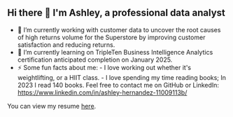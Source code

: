 ## Hi there 👋 I'm Ashley, a professional data analyst
- 🔭 I’m currently working with customer data to uncover the root causes of high returns volume for the Superstore by improving customer satisfaction and reducing returns.
- 🌱 I’m currently learning on TripleTen Business Intelligence Analytics certification anticipated completion on January 2025.
- ⚡ Some fun facts about me:
      - I love working out whether it's weightlifting, or a HIIT class.
      - I love spending my time reading books; In 2023 I read 140 books.
Feel free to contact me on GitHub or LinkedIn: https://www.linkedin.com/in/ashley-hernandez-11009113b/

You can view my resume [here]((https://docs.google.com/document/d/1nonEtRpzM_6aDq9-lttmRNQSrQ0CyyUaXCP7LyZ065k/edit?usp=share_link)).
